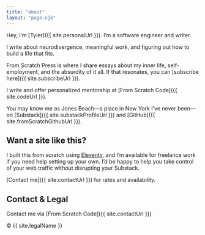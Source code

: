 ```yaml
---
title: "about"
layout: "page.njk"
---
```


Hey, I’m [Tyler]({{ site.personalUrl }}). I’m a software engineer and writer.

I write about neurodivergence, meaningful work, and figuring out how to build a life that fits.

From Scratch Press is where I share essays about my inner life, self-employment, and the absurdity of it all. If that resonates, you can [subscribe here]({{ site.subscribeUrl }}).

I write and offer personalized mentorship at [From Scratch Code]({{ site.codeUrl }}).

You may know me as Jones Beach—a place in New York I've never been—on [Substack]({{ site.substackProfileUrl }}) and [GitHub]({{ site.fromScratchGithubUrl }}).

## Want a site like this?

I built this from scratch using [Eleventy](https://www.11ty.dev/), and I’m available for freelance work if you need help setting up your own. I’d be happy to help you take control of your web traffic without disrupting your Substack.

[Contact me]({{ site.contactUrl }}) for rates and availability.

## Contact & Legal

Contact me via [From Scratch Code]({{ site.contactUrl }})

&copy; <span id="year"></span> {{ site.legalName }}

<script>
  document.getElementById("year").textContent = new Date().getFullYear();
</script>
